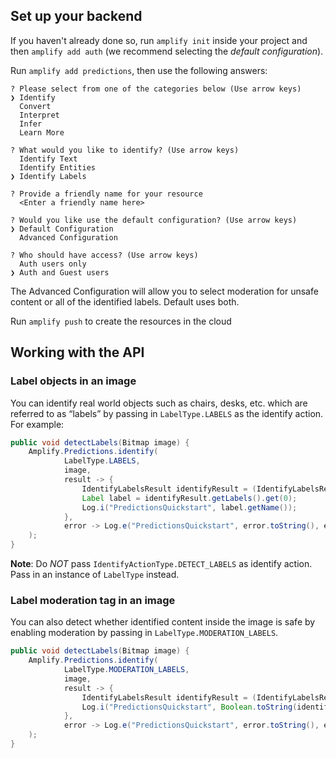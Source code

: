 ## Set up your backend

If you haven't already done so, run `amplify init` inside your project and then `amplify add auth` (we recommend selecting the *default configuration*).

Run `amplify add predictions`, then use the following answers:

```console
? Please select from one of the categories below (Use arrow keys)
❯ Identify
  Convert
  Interpret
  Infer
  Learn More

? What would you like to identify? (Use arrow keys)
  Identify Text
  Identify Entities
❯ Identify Labels

? Provide a friendly name for your resource
  <Enter a friendly name here>

? Would you like use the default configuration? (Use arrow keys)
❯ Default Configuration
  Advanced Configuration

? Who should have access? (Use arrow keys)
  Auth users only
❯ Auth and Guest users  
```

The Advanced Configuration will allow you to select moderation for unsafe content or all of the identified labels. Default uses both.

Run `amplify push` to create the resources in the cloud

## Working with the API

### Label objects in an image

You can identify real world objects such as chairs, desks, etc. which are referred to as “labels” by passing in `LabelType.LABELS` as the identify action. For example:

```java
public void detectLabels(Bitmap image) {
    Amplify.Predictions.identify(
            LabelType.LABELS,
            image,
            result -> {
                IdentifyLabelsResult identifyResult = (IdentifyLabelsResult) result;
                Label label = identifyResult.getLabels().get(0);
                Log.i("PredictionsQuickstart", label.getName());
            },
            error -> Log.e("PredictionsQuickstart", error.toString(), error)
    );
}
```

**Note**: Do *NOT* pass `IdentifyActionType.DETECT_LABELS` as identify action. Pass in an instance of `LabelType` instead.

### Label moderation tag in an image

You can also detect whether identified content inside the image is safe by enabling moderation by passing in `LabelType.MODERATION_LABELS`.

```java
public void detectLabels(Bitmap image) {
    Amplify.Predictions.identify(
            LabelType.MODERATION_LABELS,
            image,
            result -> {
                IdentifyLabelsResult identifyResult = (IdentifyLabelsResult) result;
                Log.i("PredictionsQuickstart", Boolean.toString(identifyResult.isUnsafeContent()));
            },
            error -> Log.e("PredictionsQuickstart", error.toString(), error)
    );
}
```
